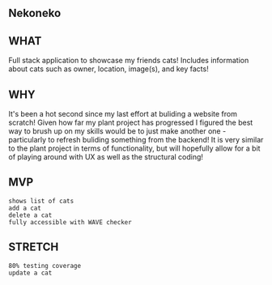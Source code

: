## Nekoneko

## WHAT

Full stack application to showcase my friends cats! Includes information about cats such as owner, location, image(s), and key facts! 

## WHY

It's been a hot second since my last effort at buliding a website from scratch! Given how far my plant project has progressed I figured the best way to brush up on my skills would be to just make another one - particularly to refresh buliding something from the backend! It is very similar to the plant project in terms of functionality, but will hopefully allow for a bit of playing around with UX as well as the structural coding!

## MVP

    shows list of cats
    add a cat
    delete a cat
    fully accessible with WAVE checker 

## STRETCH

    80% testing coverage
    update a cat
    
